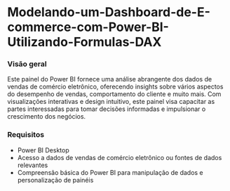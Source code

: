 # Modelando-um-Dashboard-de-E-commerce-com-Power-BI-Utilizando-Formulas-DAX

### Visão geral
Este painel do Power BI fornece uma análise abrangente dos dados de vendas de comércio eletrônico, oferecendo insights sobre vários aspectos do desempenho de vendas, comportamento do cliente e muito mais. Com visualizações interativas e design intuitivo, este painel visa capacitar as partes interessadas para tomar decisões informadas e impulsionar o crescimento dos negócios.

### Requisitos
- Power BI Desktop
- Acesso a dados de vendas de comércio eletrônico ou fontes de dados relevantes
- Compreensão básica do Power BI para manipulação de dados e personalização de painéis
